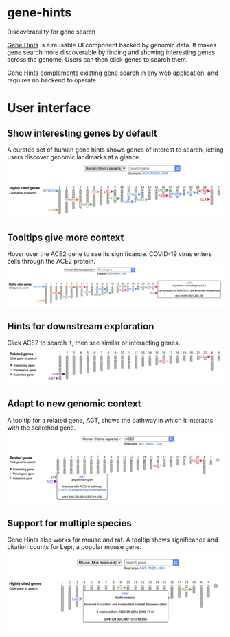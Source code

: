 # gene-hints
Discoverability for gene search

[Gene Hints](https://broad.io/gene-hints) is a reusable UI component backed by genomic data.  It makes gene search more discoverable by finding and showing interesting genes across the genome.  Users can then click genes to search them.

Gene Hints complements existing gene search in any web application, and requires no backend to operate.

# User interface
## Show interesting genes by default
A curated set of human gene hints shows genes of interest to search, letting users discover genomic landmarks at a glance.
![Gene Hints](https://github.com/broadinstitute/gene-hints/blob/getting_tsv/images/01-gene-hints.png)

## Tooltips give more context
Hover over the ACE2 gene to see its significance.  COVID-19 virus enters cells through the ACE2 protein.
![Gene Hints, ACE2 tooltip](https://github.com/broadinstitute/gene-hints/blob/getting_tsv/images/02-gene-hints-ace2-tooltip.png)

## Hints for downstream exploration
Click ACE2 to search it, then see similar or interacting genes.
![Gene Hints, ACE2 related genes](https://github.com/broadinstitute/gene-hints/blob/getting_tsv/images/03-gene-hints-ace2-related-genes.png)

## Adapt to new genomic context
A tooltip for a related gene, AGT, shows the pathway in which it interacts with the searched gene.
![Gene Hints, ACE2 relate gene AGT tooltip](https://github.com/broadinstitute/gene-hints/blob/getting_tsv/images/04-gene-hints-ace2-related-genes-agt-tooltip.png)

## Support for multiple species
Gene Hints also works for mouse and rat.  A tooltip shows significance and citation counts for Lepr, a popular mouse gene.
![Gene Hints, mouse LEPR gene tooltip](https://github.com/broadinstitute/gene-hints/blob/getting_tsv/images/05-gene-hints-mus-musculus-lepr-tooltip.png)
